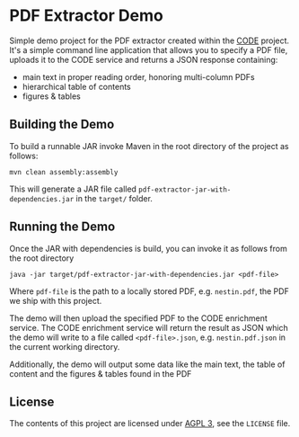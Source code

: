 # PDF Extractor Demo

Simple demo project for the PDF extractor created within the [CODE](http://code-research.eu/team) project. It's
a simple command line application that allows you to specify a PDF file, uploads it to the CODE service and
returns a JSON response containing:

  * main text in proper reading order, honoring multi-column PDFs
  * hierarchical table of contents
  * figures & tables

## Building the Demo
To build a runnable JAR invoke Maven in the root directory of the project as follows:

    mvn clean assembly:assembly
    
This will generate a JAR file called `pdf-extractor-jar-with-dependencies.jar` in the `target/` folder.

## Running the Demo
Once the JAR with dependencies is build, you can invoke it as follows from the root directory

    java -jar target/pdf-extractor-jar-with-dependencies.jar <pdf-file>
    
Where `pdf-file` is the path to a locally stored PDF, e.g. `nestin.pdf`, the PDF we ship with this project.

The demo will then upload the specified PDF to the CODE enrichment service. The CODE enrichment service will return
the result as JSON which the demo will write to a file called `<pdf-file>.json`, e.g. `nestin.pdf.json` in the
current working directory.

Additionally, the demo will output some data like the main text, the table of content and the figures & tables
found in the PDF

## License
The contents of this project are licensed under [AGPL 3](http://www.gnu.org/licenses/agpl-3.0.html), see the `LICENSE` 
file.
